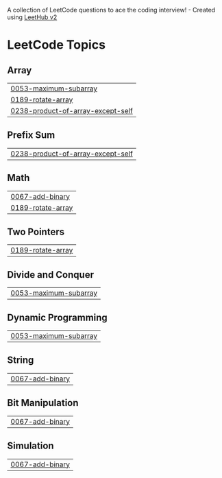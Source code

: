 A collection of LeetCode questions to ace the coding interview! - Created using [LeetHub v2](https://github.com/arunbhardwaj/LeetHub-2.0)
<!---LeetCode Topics Start-->
# LeetCode Topics
## Array
|  |
| ------- |
| [0053-maximum-subarray](https://github.com/sasidharperla/leetcode/tree/master/0053-maximum-subarray) |
| [0189-rotate-array](https://github.com/sasidharperla/leetcode/tree/master/0189-rotate-array) |
| [0238-product-of-array-except-self](https://github.com/sasidharperla/leetcode/tree/master/0238-product-of-array-except-self) |
## Prefix Sum
|  |
| ------- |
| [0238-product-of-array-except-self](https://github.com/sasidharperla/leetcode/tree/master/0238-product-of-array-except-self) |
## Math
|  |
| ------- |
| [0067-add-binary](https://github.com/sasidharperla/leetcode/tree/master/0067-add-binary) |
| [0189-rotate-array](https://github.com/sasidharperla/leetcode/tree/master/0189-rotate-array) |
## Two Pointers
|  |
| ------- |
| [0189-rotate-array](https://github.com/sasidharperla/leetcode/tree/master/0189-rotate-array) |
## Divide and Conquer
|  |
| ------- |
| [0053-maximum-subarray](https://github.com/sasidharperla/leetcode/tree/master/0053-maximum-subarray) |
## Dynamic Programming
|  |
| ------- |
| [0053-maximum-subarray](https://github.com/sasidharperla/leetcode/tree/master/0053-maximum-subarray) |
## String
|  |
| ------- |
| [0067-add-binary](https://github.com/sasidharperla/leetcode/tree/master/0067-add-binary) |
## Bit Manipulation
|  |
| ------- |
| [0067-add-binary](https://github.com/sasidharperla/leetcode/tree/master/0067-add-binary) |
## Simulation
|  |
| ------- |
| [0067-add-binary](https://github.com/sasidharperla/leetcode/tree/master/0067-add-binary) |
<!---LeetCode Topics End-->